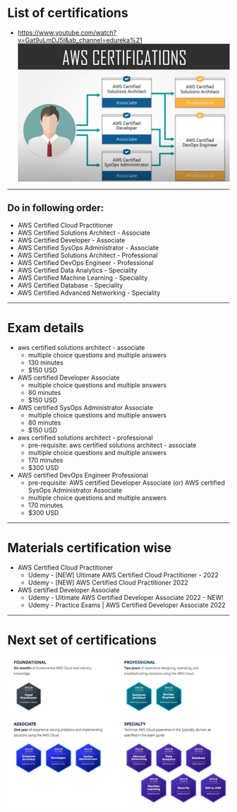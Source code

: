 # List of certifications
* https://www.youtube.com/watch?v=Gat9uLmDJ5I&ab_channel=edureka%21
![picture](images/certifications.jpg)
------
## Do in following order:
* AWS Certified Cloud Practitioner
* AWS Certified Solutions Architect - Associate
* AWS Certified Developer - Associate
* AWS Certified SysOps Administrator - Associate
* AWS Certified Solutions Architect - Professional
* AWS Certified DevOps Engineer - Professional
* AWS Certified Data Analytics - Speciality
* AWS Certified Machine Learning - Speciality
* AWS Certified Database - Speciality
* AWS Certified Advanced Networking - Speciality
------
# Exam details
* aws certified solutions architect - associate
	* multiple choice questions and multiple answers
	* 130 minutes
	* $150 USD
* AWS certified Developer Associate
	* multiple choice questions and multiple answers
	* 80 minutes
	* $150 USD
* AWS certified SysOps Administrator Associate
	* multiple choice questions and multiple answers
	* 80 minutes
	* $150 USD
* aws certified solutions architect - professional
	* pre-requisite: aws certified solutions architect - associate
	* multiple choice questions and multiple answers
	* 170 minutes
	* $300 USD
* AWS certified DevOps Engineer Professional
	* pre-requisite: AWS certified Developer Associate (or) AWS certified SysOps Administrator Associate
	* multiple choice questions and multiple answers
	* 170 minutes
	* $300 USD
------
# Materials certification wise
* AWS Certified Cloud Practitioner
	* Udemy - [NEW] Ultimate AWS Certified Cloud Practitioner - 2022
	* Udemy - [NEW] AWS Certified Cloud Practitioner 2022
* AWS certified Developer Associate
	* Udemy - Ultimate AWS Certified Developer Associate 2022 - NEW!
	* Udemy - Practice Exams | AWS Certified Developer Associate 2022
------
# Next set of certifications
![picture](images/certifications-2.jpg)
